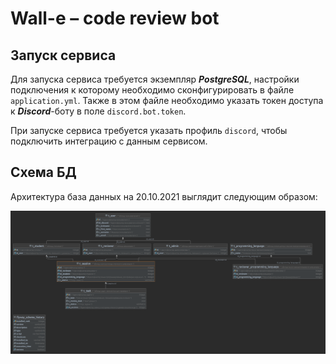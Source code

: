 # **Wall-e** – code review bot

## Запуск сервиса
Для запуска сервиса требуется экземпляр ***PostgreSQL***, настройки подключения к которому необходимо
сконфигурировать в файле `application.yml`. Также в этом файле необходимо указать токен доступа 
к ***Discord***-боту в поле `discord.bot.token`.

При запуске сервиса требуется указать профиль `discord`, чтобы подключить интеграцию с данным сервисом.

## Схема БД
Архитектура база данных на 20.10.2021 выглядит следующим образом:

![Screenshot](wall_e_database.png)
